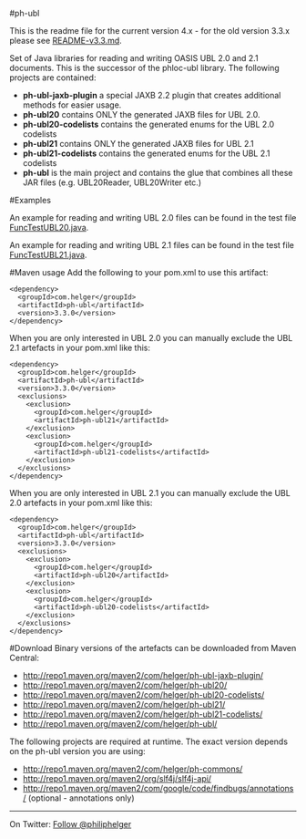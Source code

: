 #ph-ubl

This is the readme file for the current version 4.x - for the old version 3.3.x please see [README-v3.3.md](https://github.com/phax/ph-ubl/blob/master/README-v3.3.md).

Set of Java libraries for reading and writing OASIS UBL 2.0 and 2.1 documents.
This is the successor of the phloc-ubl library.
The following projects are contained:

  * **ph-ubl-jaxb-plugin** a special JAXB 2.2 plugin that creates additional methods for easier usage.
  * **ph-ubl20** contains ONLY the generated JAXB files for UBL 2.0.
  * **ph-ubl20-codelists** contains the generated enums for the UBL 2.0 codelists
  * **ph-ubl21** contains ONLY the generated JAXB files for UBL 2.1
  * **ph-ubl21-codelists** contains the generated enums for the UBL 2.1 codelists
  * **ph-ubl** is the main project and contains the glue that combines all these JAR files (e.g. UBL20Reader, UBL20Writer etc.)
  
#Examples

An example for reading and writing UBL 2.0 files can be found in the test file [FuncTestUBL20.java](https://github.com/phax/ph-ubl/blob/master/ph-ubl/src/test/java/com/helger/ubl/FuncTestUBL20.java).

An example for reading and writing UBL 2.1 files can be found in the test file [FuncTestUBL21.java](https://github.com/phax/ph-ubl/blob/master/ph-ubl/src/test/java/com/helger/ubl/FuncTestUBL21.java).

#Maven usage
Add the following to your pom.xml to use this artifact:

```
<dependency>
  <groupId>com.helger</groupId>
  <artifactId>ph-ubl</artifactId>
  <version>3.3.0</version>
</dependency>
```

When you are only interested in UBL 2.0 you can manually exclude the UBL 2.1 artefacts in your pom.xml like this:

```
<dependency>
  <groupId>com.helger</groupId>
  <artifactId>ph-ubl</artifactId>
  <version>3.3.0</version>
  <exclusions>
    <exclusion>
      <groupId>com.helger</groupId>
      <artifactId>ph-ubl21</artifactId>
    </exclusion>
    <exclusion>
      <groupId>com.helger</groupId>
      <artifactId>ph-ubl21-codelists</artifactId>
    </exclusion>
  </exclusions>
</dependency>
```

When you are only interested in UBL 2.1 you can manually exclude the UBL 2.0 artefacts in your pom.xml like this:

```
<dependency>
  <groupId>com.helger</groupId>
  <artifactId>ph-ubl</artifactId>
  <version>3.3.0</version>
  <exclusions>
    <exclusion>
      <groupId>com.helger</groupId>
      <artifactId>ph-ubl20</artifactId>
    </exclusion>
    <exclusion>
      <groupId>com.helger</groupId>
      <artifactId>ph-ubl20-codelists</artifactId>
    </exclusion>
  </exclusions>
</dependency>
```

#Download
Binary versions of the artefacts can be downloaded from Maven Central:

  * http://repo1.maven.org/maven2/com/helger/ph-ubl-jaxb-plugin/
  * http://repo1.maven.org/maven2/com/helger/ph-ubl20/
  * http://repo1.maven.org/maven2/com/helger/ph-ubl20-codelists/
  * http://repo1.maven.org/maven2/com/helger/ph-ubl21/
  * http://repo1.maven.org/maven2/com/helger/ph-ubl21-codelists/
  * http://repo1.maven.org/maven2/com/helger/ph-ubl/
  
The following projects are required at runtime. The exact version depends on the ph-ubl version you are using:

  * http://repo1.maven.org/maven2/com/helger/ph-commons/
  * http://repo1.maven.org/maven2/org/slf4j/slf4j-api/
  * http://repo1.maven.org/maven2/com/google/code/findbugs/annotations/ (optional - annotations only)

---

On Twitter: <a href="https://twitter.com/philiphelger">Follow @philiphelger</a>

